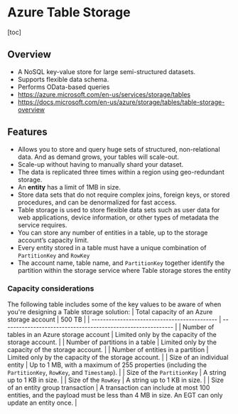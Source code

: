 # Azure Table Storage
[toc]
## Overview
- A NoSQL key-value store for large semi-structured datasets.
- Supports flexible data schema.
- Performs OData-based queries
- https://azure.microsoft.com/en-us/services/storage/tables
- https://docs.microsoft.com/en-us/azure/storage/tables/table-storage-overview
## Features
- Allows you to store and query huge sets of structured, non-relational data. And as demand grows, your tables will scale-out.
- Scale-up without having to manually shard your dataset.
- The data is replicated three times within a region using geo-redundant storage.
- An **entity** has a limit of 1MB in size.
- Store data sets that do not require complex joins, foreign keys, or stored procedures, and can be denormalized for fast access.
- Table storage is used to store flexible data sets such as user data for web applications, device information, or other types of  metadata the service requires.
- You can store any number of entities in a table, up to the storage account’s capacity limit.
- Every entity stored in a table must have a unique combination of `PartitionKey` and `RowKey`
- The account name, table name, and `PartitionKey` together identify the partition within the storage service where Table storage stores the entity
### Capacity considerations
The following table includes some of the key values to be aware of when you're designing a Table storage solution:
| Total capacity of an Azure storage account   | 500 TB                                                       |
| -------------------------------------------- | ------------------------------------------------------------ |
| Number of tables in an Azure storage account | Limited only by the capacity of the storage account.         |
| Number of partitions in a table              | Limited only by the capacity of the storage account.         |
| Number of entities in a partition            | Limited only by the capacity of the storage account.         |
| Size of an individual entity                 | Up to 1 MB, with a maximum of 255 properties (including the `PartitionKey`, `RowKey`, and `Timestamp`). |
| Size of the `PartitionKey`                   | A string up to 1 KB in size.                                 |
| Size of the `RowKey`                         | A string up to 1 KB in size.                                 |
| Size of an entity group transaction          | A transaction can include at most 100 entities, and the payload must be less than 4 MB in size. An EGT can only update an entity once. |